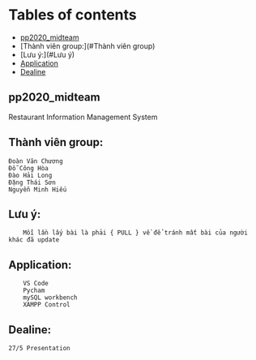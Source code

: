 # Tables of contents

- [pp2020_midteam](#pp2020_midteam)
- [Thành viên group:](#Thành viên group)
- [Lưu ý:](#Lưu ý)
- [Application](#Application)
- [Dealine](#Dealine)

## pp2020_midteam
   Restaurant Information Management System 

## Thành viên group:
    Đoàn Văn Chương 
    Đỗ Công Hòa 
    Đào Hải Long
    Đặng Thái Sơn
    Nguyễn Minh Hiếu

##  Lưu ý:
        Mỗi lần lấy bài là phải { PULL } về để tránh mất bài của người khác đã update
        
## Application:
        VS Code
        Pycham
        mySQL workbench
        XAMPP Control
        
## Dealine:

    27/5 Presentation
